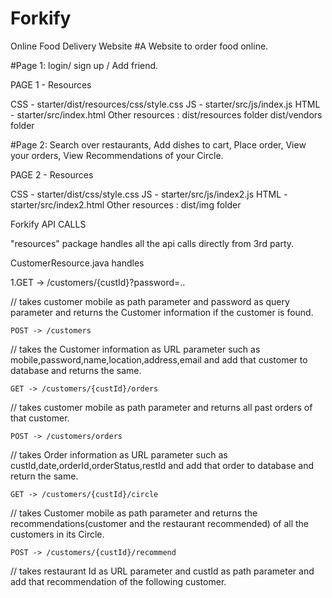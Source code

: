 # Forkify
Online Food Delivery Website
#A Website to order food online.

#Page 1: login/ sign up / Add friend.

PAGE 1 - Resources

CSS - starter/dist/resources/css/style.css 
JS - starter/src/js/index.js 
HTML - starter/src/index.html 
Other resources : dist/resources folder dist/vendors folder

#Page 2: Search over restaurants, Add dishes to cart, Place order, View your orders, View Recommendations of your Circle.

PAGE 2 - Resources

CSS - starter/dist/css/style.css 
JS - starter/src/js/index2.js HTML - starter/src/index2.html 
Other resources : dist/img folder






Forkify API CALLS

"resources" package handles all the api calls directly from 3rd party.

CustomerResource.java handles

1.GET -> /customers/{custId}?password=..

// takes customer mobile as path parameter and password as query parameter and returns the Customer information if the customer is found.

    POST -> /customers

// takes the Customer information as URL parameter such as mobile,password,name,location,address,email and add that customer to database and returns the same.

    GET -> /customers/{custId}/orders

// takes customer mobile as path parameter and returns all past orders of that customer.

    POST -> /customers/orders

// takes Order information as URL parameter such as custId,date,orderId,orderStatus,restId and add that order to database and return the same.

    GET -> /customers/{custId}/circle

// takes Customer mobile as path parameter and returns the recommendations(customer and the restaurant recommended) of all the customers in its Circle.

    POST -> /customers/{custId}/recommend

// takes restaurant Id as URL parameter and custId as path parameter and add that recommendation of the following customer.
